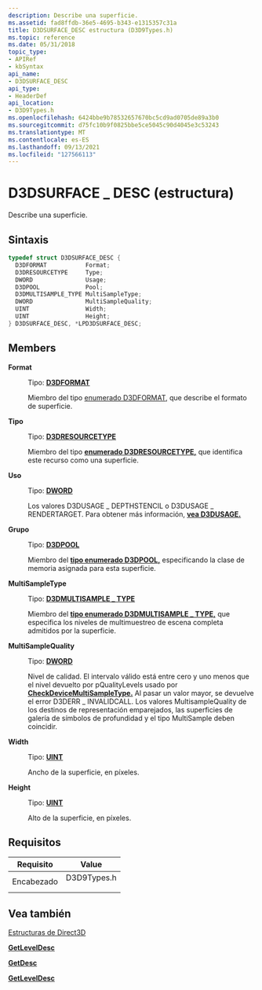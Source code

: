 ```yaml
---
description: Describe una superficie.
ms.assetid: fad8ffdb-36e5-4695-b343-e1315357c31a
title: D3DSURFACE_DESC estructura (D3D9Types.h)
ms.topic: reference
ms.date: 05/31/2018
topic_type:
- APIRef
- kbSyntax
api_name:
- D3DSURFACE_DESC
api_type:
- HeaderDef
api_location:
- D3D9Types.h
ms.openlocfilehash: 6424bbe9b78532657670bc5cd9ad0705de89a3b0
ms.sourcegitcommit: d75fc10b9f0825bbe5ce5045c90d4045e3c53243
ms.translationtype: MT
ms.contentlocale: es-ES
ms.lasthandoff: 09/13/2021
ms.locfileid: "127566113"
---
```

# <a name="d3dsurface_desc-structure"></a>D3DSURFACE \_ DESC (estructura)

Describe una superficie.

## <a name="syntax"></a>Sintaxis


```C++
typedef struct D3DSURFACE_DESC {
  D3DFORMAT           Format;
  D3DRESOURCETYPE     Type;
  DWORD               Usage;
  D3DPOOL             Pool;
  D3DMULTISAMPLE_TYPE MultiSampleType;
  DWORD               MultiSampleQuality;
  UINT                Width;
  UINT                Height;
} D3DSURFACE_DESC, *LPD3DSURFACE_DESC;
```



## <a name="members"></a>Members

<dl> <dt>

**Format**
</dt> <dd>

Tipo: **[D3DFORMAT](d3dformat.md)**

</dd> <dd>

Miembro del tipo [enumerado D3DFORMAT,](d3dformat.md) que describe el formato de superficie.

</dd> <dt>

**Tipo**
</dt> <dd>

Tipo: **[ **D3DRESOURCETYPE**](./d3dresourcetype.md)**

</dd> <dd>

Miembro del tipo [**enumerado D3DRESOURCETYPE,**](./d3dresourcetype.md) que identifica este recurso como una superficie.

</dd> <dt>

**Uso**
</dt> <dd>

Tipo: **[ **DWORD**](../winprog/windows-data-types.md)**

</dd> <dd>

Los valores D3DUSAGE \_ DEPTHSTENCIL o D3DUSAGE \_ RENDERTARGET. Para obtener más información, [**vea D3DUSAGE.**](d3dusage.md)

</dd> <dt>

**Grupo**
</dt> <dd>

Tipo: **[ **D3DPOOL**](./d3dpool.md)**

</dd> <dd>

Miembro del [**tipo enumerado D3DPOOL,**](./d3dpool.md) especificando la clase de memoria asignada para esta superficie.

</dd> <dt>

**MultiSampleType**
</dt> <dd>

Tipo: **[ **D3DMULTISAMPLE \_ TYPE**](./d3dmultisample-type.md)**

</dd> <dd>

Miembro del [**tipo enumerado D3DMULTISAMPLE \_ TYPE,**](./d3dmultisample-type.md) que especifica los niveles de multimuestreo de escena completa admitidos por la superficie.

</dd> <dt>

**MultiSampleQuality**
</dt> <dd>

Tipo: **[ **DWORD**](../winprog/windows-data-types.md)**

</dd> <dd>

Nivel de calidad. El intervalo válido está entre cero y uno menos que el nivel devuelto por pQualityLevels usado por [**CheckDeviceMultiSampleType.**](/windows/win32/api/d3d9/nf-d3d9-idirect3d9-checkdevicemultisampletype) Al pasar un valor mayor, se devuelve el error D3DERR \_ INVALIDCALL. Los valores MultisampleQuality de los destinos de representación emparejados, las superficies de galería de símbolos de profundidad y el tipo MultiSample deben coincidir.

</dd> <dt>

**Width**
</dt> <dd>

Tipo: **[ **UINT**](../winprog/windows-data-types.md)**

</dd> <dd>

Ancho de la superficie, en píxeles.

</dd> <dt>

**Height**
</dt> <dd>

Tipo: **[ **UINT**](../winprog/windows-data-types.md)**

</dd> <dd>

Alto de la superficie, en píxeles.

</dd> </dl>

## <a name="requirements"></a>Requisitos



| Requisito | Value |
|-------------------|----------------------------------------------------------------------------------------|
| Encabezado<br/> | <dl> <dt>D3D9Types.h</dt> </dl> |



## <a name="see-also"></a>Vea también

<dl> <dt>

[Estructuras de Direct3D](dx9-graphics-reference-d3d-structures.md)
</dt> <dt>

[**GetLevelDesc**](/windows/win32/api/d3d9helper/nf-d3d9helper-idirect3dcubetexture9-getleveldesc)
</dt> <dt>

[**GetDesc**](/windows/win32/api/d3d9helper/nf-d3d9helper-idirect3dsurface9-getdesc)
</dt> <dt>

[**GetLevelDesc**](/windows/win32/api/d3d9helper/nf-d3d9helper-idirect3dcubetexture9-getleveldesc)
</dt> </dl>

 

 
